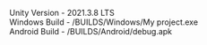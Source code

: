 Unity Version - 2021.3.8 LTS<br>
Windows Build - /BUILDS/Windows/My project.exe<br>
Android Build - /BUILDS/Android/debug.apk
